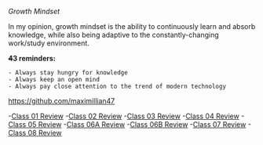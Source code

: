 *Growth Mindset*

In my opinion, growth mindset is the ability to continuously learn and absorb knowledge, while also being adaptive to the constantly-changing work/study environment. 


**~~4~~3 reminders:**
```
- Always stay hungry for knowledge
- Always keep an open mind
- Always pay close attention to the trend of modern technology
```
https://github.com/maximillian47

-[Class 01 Review](read01notes.md)
-[Class 02 Review](read02notes)
-[Class 03 Review](read03notes.md)
-[Class 04 Review](read04notes)
-[Class 05 Review](read05notes)
-[Class 06A Review](read06anotes)
-[Class 06B Review](read06bnotes)
-[Class 07 Review](read07notes)
-[Class 08 Review](read08notes)
